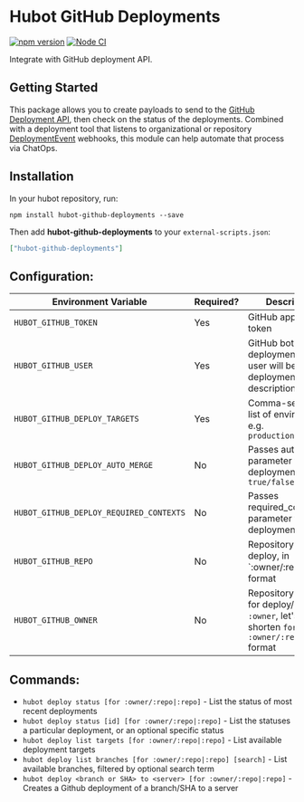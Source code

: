 # Hubot GitHub Deployments

[![npm version](https://badge.fury.io/js/hubot-github-deployments.svg)](http://badge.fury.io/js/hubot-github-deployments) [![Node CI](https://github.com/stephenyeargin/hubot-github-deployments/actions/workflows/nodejs.yml/badge.svg)](https://github.com/stephenyeargin/hubot-github-deployments/actions/workflows/nodejs.yml)

Integrate with GitHub deployment API.

## Getting Started

This package allows you to create payloads to send to the [GitHub Deployment API](https://developer.github.com/v3/repos/deployments/), then check on the status of the deployments. Combined with a deployment tool that listens to organizational or repository [DeploymentEvent](https://developer.github.com/v3/activity/events/types/#deploymentevent) webhooks, this module can help automate that process via ChatOps.

## Installation

In your hubot repository, run:

`npm install hubot-github-deployments --save`

Then add **hubot-github-deployments** to your `external-scripts.json`:

```json
["hubot-github-deployments"]
```

## Configuration:

| Environment Variable          | Required? | Description                      |
| ----------------------------- | :-------- | -------------------------------- |
| `HUBOT_GITHUB_TOKEN`          | Yes       | GitHub application token         |
| `HUBOT_GITHUB_USER`           | Yes       | GitHub bot user for deployments (IRC user will be noted in deployment description) |
| `HUBOT_GITHUB_DEPLOY_TARGETS` | Yes       | Comma-separated list of environments, e.g. `production,staging` |
| `HUBOT_GITHUB_DEPLOY_AUTO_MERGE` | No       | Passes auto_merge parameter to the deployment `true/false` |
| `HUBOT_GITHUB_DEPLOY_REQUIRED_CONTEXTS` | No       | Passes required_contexts parameter to the deployment `[]` |
| `HUBOT_GITHUB_REPO`           | No        | Repository to deploy, in `:owner/:repository`` format |
| `HUBOT_GITHUB_OWNER`          | No        | Repository owner for deploy/info `:owner`, let's us shorten `for :owner/:repository` format |

## Commands:

- `hubot deploy status [for :owner/:repo|:repo]` - List the status of most recent deployments
- `hubot deploy status [id] [for :owner/:repo|:repo]` - List the statuses a particular deployment, or an optional specific status
- `hubot deploy list targets [for :owner/:repo|:repo]` - List available deployment targets
- `hubot deploy list branches [for :owner/:repo|:repo] [search]` - List available branches, filtered by optional search term
- `hubot deploy <branch or SHA> to <server> [for :owner/:repo|:repo]` - Creates a Github deployment of a branch/SHA to a server
